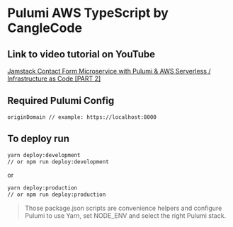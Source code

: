 # Pulumi AWS TypeScript by CangleCode

## Link to video tutorial on YouTube

[Jamstack Contact Form Microservice with Pulumi & AWS Serverless / Infrastructure as Code [PART 2]](https://youtu.be/oyzutcIVypg)

## Required Pulumi Config

```
originDomain // example: https://localhost:8000
```

## To deploy run

```bash
yarn deploy:development
// or npm run deploy:development
```

or

```bash
yarn deploy:production
// or npm run deploy:production
```

> Those package.json scripts are convenience helpers and configure Pulumi to use Yarn, set NODE_ENV and select the right Pulumi stack.
